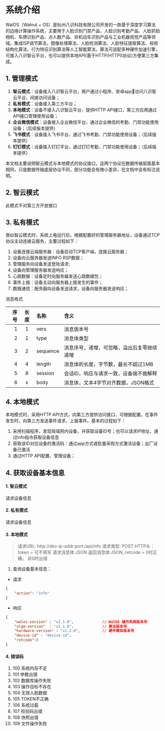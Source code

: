 # 系统介绍

WalOS（Walnut + OS）是杭州八识科技有限公司开发的一款基于深度学习算法的边缘计算操作系统，主要用于人脸识别门禁产品、人脸识别考勤产品、人脸抓拍相机、车牌识别产品、点人数产品、非机动车识别产品与工业机器视觉产品等领域。集成ISP调节算法，图像处理算法、人脸检测算法、人脸特征提取算法、视频结构化算法、行为特征识别算法等人工智能算法，算法可适配多种硬件加速引擎，可接入八识智云平台，也可以提供本地API(基于HTTP/HTTPS协议)方便第三方集成。

## 1. 管理模式

1. **智云模式**：设备接入八识智云平台，用户通过小程序、安卓app访问八识智云平台，间接访问设备；
2. **私有模式**：设备接入第三方平台；
3. **本地模式**：设备不接入八识智云平台，提供HTTP API接口，第三方应用通过API接口管理使用设备；
4. **企业微信模式**：设备接入企业微信平台，通过企业微信的考勤、门禁功能使用设备；（后续版本提供）
5. **飞书模式**：设备接入飞书平台，通过飞书考勤、门禁功能使用设备；（后续版本提供）
6. **钉钉模式**：设备接入钉钉平台，通过钉钉考勤、门禁功能使用设备；（后续版本提供）

本文档主要说明智云模式与本地模式的协议接口，这两个协议在数据传输层面基本相同，只是数据传输底层协议不同，部分功能会有微小差异，在文档中会有标注说明。

## 2. 智云模式

此模式不对第三方开放接口

## 3. 私有模式

类似智云模式时，系统上电运行后，根据配置好的管理服务器地址，设备通过TCP协议主动连接云服务，主要过程如下：

1. 设备连接云端服务器：设备启动TCP客户端，连接云服务器；
2. 设备向云服务器发送INFO RSP数据；
3. 管理服务向设备发送登陆请求;
4. 设备向管理服务器发送响应；
5. 心跳数据：设备定时向服务器发送心跳数据包；
6. 事件上报：设备主动向服务器上报发生的事件；
7. 数据通信：服务器向设备发送请求，设备向服务器发送响应；

消息格式

序号|长度|名称|含义
---:|:---:|:---|:--
1|1|vers|消息版本号
2|1|type|消息体类型
3|2|sequence|消息序号，递增，可忽略，溢出后复零继续递增
4|4|length|消息体的长度，字节数，最长不超过1MB
5|8|session|会话ID，响应与请求一致，设备端不做解释
6|x|body|消息体，文本4字节对齐数据，JSON格式

## 4. 本地模式

本地模式时，采用HTTP API方式，向第三方提供访问接口，可根据配置，在事件发生时，向第三方发送事件请求，上报事件。基本的过程如下：

1. 采用扫描程序，发现局域网内设备，并获取设备ID号；也可以请求IP地址，通过info指令获取设备信息
2. 获取该ID对应设备的激活码：通过app方式或批量采购方式激活设备；出厂设备已激活
3. 通过HTTP API配置、管理设备；

## 4. 获取设备基本信息

#### 1. 智云模式

请求设备信息

#### 2. 私有模式

请求设备信息

#### 3. 本地模式

>请求URL: http://dev-ip-addr:port:/api/info
>请求类型: POST
>HTTP头：token = 可不填写
>请求消息体:JSON
>返回消息体:JSON, retcode = 0时正确， 非0时出错

1. 查询设备基本信息：

- 请求

```json
{
    "action": "info"
}
```

- 响应

```json
{
    "walos-version" : "v2.1.0",             // WalOS 操作系统版本号
    "algm-version"  : "v1.1.0",             // 算法版本号
    "hardware-version" : "v1.2.0",          // 硬件载体版本号
    "device-id" : "device-id",
    "retcode":0
}
```

#### 4. 错误码

1. 100 系统内存不足 
2. 101 参数出错 
3. 102 数据库操作失败 
4. 103 操作目标不存在
5. 104 无效人脸数据
6. 105 TOKEN不正确
7. 106 系统过载
8. 107 校验码出错
9. 108 快照出错
10. 109 文件操作失败

